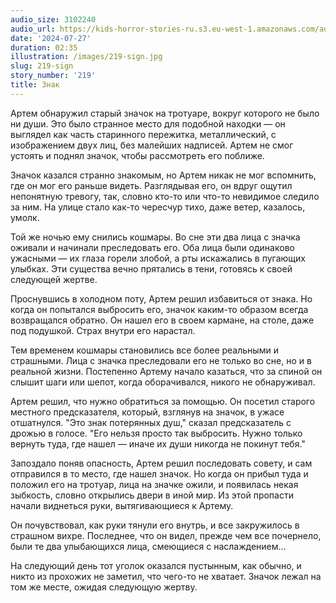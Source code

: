 ```yaml
---
audio_size: 3102240
audio_url: https://kids-horror-stories-ru.s3.eu-west-1.amazonaws.com/audio/219-sign.mp3
date: '2024-07-27'
duration: 02:35
illustration: /images/219-sign.jpg
slug: 219-sign
story_number: '219'
title: Знак
---
```


Артем обнаружил старый значок на тротуаре, вокруг которого не было ни души. Это было странное место для подобной находки — он выглядел как часть старинного пережитка, металлический, с изображением двух лиц, без малейших надписей. Артем не смог устоять и поднял значок, чтобы рассмотреть его поближе.

Значок казался странно знакомым, но Артем никак не мог вспомнить, где он мог его раньше видеть. Разглядывая его, он вдруг ощутил непонятную тревогу, так, словно кто-то или что-то невидимое следило за ним. На улице стало как-то чересчур тихо, даже ветер, казалось, умолк.

Той же ночью ему снились кошмары. Во сне эти два лица с значка оживали и начинали преследовать его. Оба лица были одинаково ужасными — их глаза горели злобой, а рты искажались в пугающих улыбках. Эти существа вечно прятались в тени, готовясь к своей следующей жертве.

Проснувшись в холодном поту, Артем решил избавиться от знака. Но когда он попытался выбросить его, значок каким-то образом всегда возвращался обратно. Он нашел его в своем кармане, на столе, даже под подушкой. Страх внутри его нарастал.

Тем временем кошмары становились все более реальными и страшными. Лица с значка преследовали его не только во сне, но и в реальной жизни. Постепенно Артему начало казаться, что за спиной он слышит шаги или шепот, когда оборачивался, никого не обнаруживал.

Артем решил, что нужно обратиться за помощью. Он посетил старого местного предсказателя, который, взглянув на значок, в ужасе отшатнулся. "Это знак потерянных душ," сказал предсказатель с дрожью в голосе. "Его нельзя просто так выбросить. Нужно только вернуть туда, где нашел — иначе их души никогда не покинут тебя."

Запоздало поняв опасность, Артем решил последовать совету, и сам отправился в то место, где нашел значок. Но когда он прибыл туда и положил его на тротуар, лица на значке ожили, и появилась некая зыбкость, словно открылись двери в иной мир. Из этой пропасти начали виднеться руки, вытягивающиеся к Артему.

Он почувствовал, как руки тянули его внутрь, и все закружилось в страшном вихре. Последнее, что он видел, прежде чем все почернело, были те два улыбающихся лица, смеющиеся с наслаждением...

На следующий день тот уголок оказался пустынным, как обычно, и никто из прохожих не заметил, что чего-то не хватает. Значок лежал на том же месте, ожидая следующую жертву.